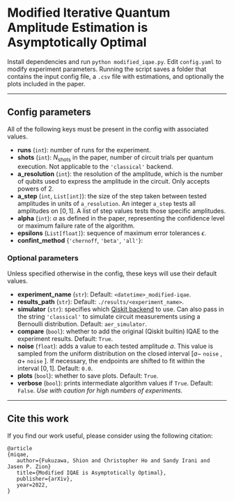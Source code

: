 # Modified Iterative Quantum Amplitude Estimation is Asymptotically Optimal

Install dependencies and run `python modified_iqae.py`. Edit `config.yaml` to modify experiment parameters. Running the script saves a folder that contains the input config file, a `.csv` file with estimations, and optionally the plots included in the paper.

---
## Config parameters
All of the following keys must be present in the config with associated values.
- **runs** (`int`): number of runs for the experiment.
- **shots** (`int`): $N_{\text{shots}}$ in the paper, number of circuit trials per quantum execution. Not applicable to the `'classical'` backend.
- **a_resolution** (`int`): the resolution of the amplitude, which is the number of qubits used to express the amplitude in the circuit. Only accepts powers of 2.
- **a_step** (`int`, `List[int]`): the size of the step taken between tested amplitudes in units of `a_resolution`. An integer `a_step` tests all amplitudes on $[0,1]$. A list of step values tests those specific amplitudes.
- **alpha** (`int`): $\alpha$ as defined in the paper, representing the confidence level or maximum failure rate of the algorithm.
- **epsilons** (`List[float]`): sequence of maximum error tolerances $\epsilon$.
- **confint_method** {`'chernoff`, `'beta'`, `'all'`}:

### Optional parameters
Unless specified otherwise in the config, these keys will use their default values.
- **experiment_name** (`str`): Default: `<datetime>_modified-iqae`.
- **results_path** (`str`): Default: `./results/<experiment_name>`.
- **simulator** (`str`): specifies which [Qiskit backend](https://qiskit.org/documentation/tutorials/simulators/1_aer_provider.html) to use. Can also pass in the string `'classical'` to simulate circuit measurements using a Bernoulli distribution. Default: `aer_simulator`.
- **compare** (`bool`): whether to add the original (Qiskit builtin) IQAE to the experiment results. Default: `True`.
- **noise** (`float`): adds a value to each tested amplitude $a$. This value is sampled from the uniform distribution on the closed interval $[a-$ `noise` $, a+$ `noise` $]$. If necessary, the endpoints are shifted to fit within the interval $[0,1]$. Default: `0.0`.
- **plots** (`bool`): whether to save plots. Default: `True`.
- **verbose** (`bool`): prints intermediate algorithm values if `True`. Default: `False`. *Use with caution for high numbers of experiments.*
---

## Cite this work
If you find our work useful, please consider using the following citation:
```
@article
{miqae,
   author={Fukuzawa, Shion and Christopher Ho and Sandy Irani and Jasen P. Zion}
   title={Modified IQAE is Asymptotically Optimal},
   publisher={arXiv},
   year=2022,
}
```
